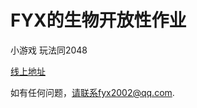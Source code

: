 # FYX的生物开放性作业
小游戏 玩法同2048

<a href="http://fyx22.github.io" target="_blank">线上地址</a>

如有任何问题，请联系fyx2002@qq.com.
